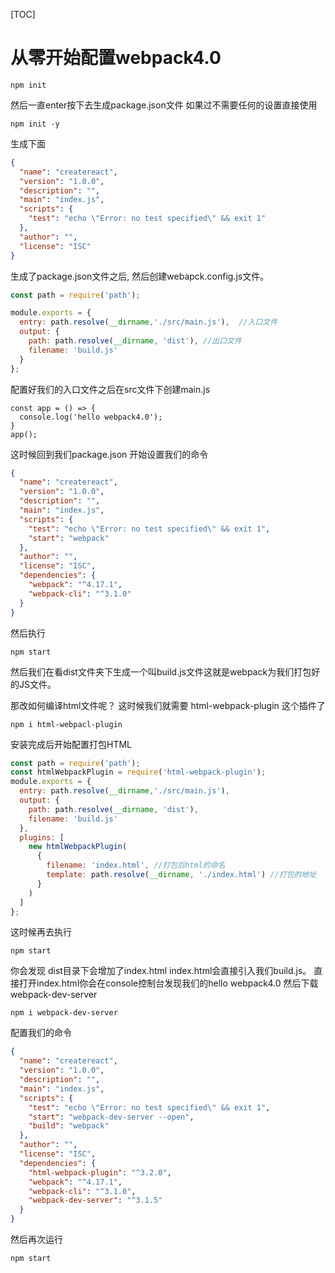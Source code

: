 [TOC]
# 从零开始配置webpack4.0
```dash
npm init
```
然后一直enter按下去生成package.json文件
如果过不需要任何的设置直接使用
```
npm init -y
```
生成下面
```json
{
  "name": "createreact",
  "version": "1.0.0",
  "description": "",
  "main": "index.js",
  "scripts": {
    "test": "echo \"Error: no test specified\" && exit 1"
  },
  "author": "",
  "license": "ISC"
}
```

生成了package.json文件之后, 然后创建webapck.config.js文件。

```js
const path = require('path');

module.exports = {
  entry: path.resolve(__dirname,'./src/main.js'),  //入口文件
  output: {
    path: path.resolve(__dirname, 'dist'), //出口文件
    filename: 'build.js'
  }
};

```
配置好我们的入口文件之后在src文件下创建main.js

```
const app = () => {
  console.log('hello webpack4.0');
}
app();
```
这时候回到我们package.json 开始设置我们的命令

```json
{
  "name": "createreact",
  "version": "1.0.0",
  "description": "",
  "main": "index.js",
  "scripts": {
    "test": "echo \"Error: no test specified\" && exit 1",
    "start": "webpack"
  },
  "author": "",
  "license": "ISC",
  "dependencies": {
    "webpack": "^4.17.1",
    "webpack-cli": "^3.1.0"
  }
}

```
然后执行
```
npm start
```
然后我们在看dist文件夹下生成一个叫build.js文件这就是webpack为我们打包好的JS文件。

那改如何编译html文件呢？
这时候我们就需要 html-webpack-plugin 这个插件了

```
npm i html-webpacl-plugin
```
安装完成后开始配置打包HTML

```js
const path = require('path');
const htmlWebpackPlugin = require('html-webpack-plugin');
module.exports = {
  entry: path.resolve(__dirname,'./src/main.js'),
  output: {
    path: path.resolve(__dirname, 'dist'),
    filename: 'build.js'
  },
  plugins: [
    new htmlWebpackPlugin(
      {
        filename: 'index.html', //打包后html的命名
        template: path.resolve(__dirname, './index.html') //打包的地址
      }
    )
  ]
};

```
这时候再去执行 
```
npm start 
```
你会发现 dist目录下会增加了index.html
index.html会直接引入我们build.js。
直接打开index.html你会在console控制台发现我们的hello webpack4.0
然后下载webpack-dev-server

```
npm i webpack-dev-server
```
配置我们的命令

```json
{
  "name": "createreact",
  "version": "1.0.0",
  "description": "",
  "main": "index.js",
  "scripts": {
    "test": "echo \"Error: no test specified\" && exit 1",
    "start": "webpack-dev-server --open",
    "build": "webpack"
  },
  "author": "",
  "license": "ISC",
  "dependencies": {
    "html-webpack-plugin": "^3.2.0",
    "webpack": "^4.17.1",
    "webpack-cli": "^3.1.0",
    "webpack-dev-server": "^3.1.5"
  }
}
```

然后再次运行

```
npm start
```

